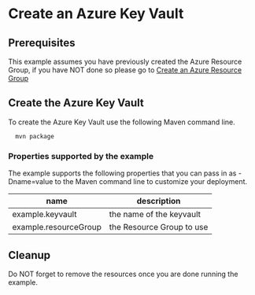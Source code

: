 
# Create an Azure Key Vault

## Prerequisites

This example assumes you have previously created the Azure Resource Group, if you
have NOT done so please go to [Create an Azure Resource Group](../resourcegroup-create/README.md)

## Create the Azure Key Vault

To create the Azure Key Vault use the following Maven command line.

````shell
  mvn package
````

### Properties supported by the example

The example supports the following properties that you can pass in as -Dname=value to the Maven command line to customize your deployment.

| name                   | description                  |
|------------------------|------------------------------|
| example.keyvault       | the name of the keyvault     |
| example.resourceGroup  | the Resource Group to use    |

## Cleanup

Do NOT forget to remove the resources once you are done running the example.
